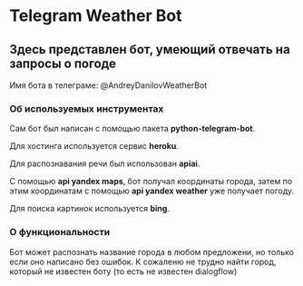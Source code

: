 # Telegram Weather Bot

Здесь представлен бот, умеющий отвечать на запросы о погоде
---

Имя бота в телеграме: @AndreyDanilovWeatherBot

### Об используемых инструментах

Сам бот был написан с помощью пакета **python-telegram-bot**.

Для хостинга используется сервис **heroku**.

Для распознавания речи был использован **apiai**.

С помощью **api yandex maps**, бот получал координаты города, 
затем по этим координатам с помощью **api yandex weather** 
уже получает погоду.

Для поиска картинок используется **bing**.

### О функциональности

Бот может распознать название города в любом предложени, 
но только если оно написано без ошибок. 
К сожаленю не трудно найти город, который не известен боту 
(то есть не известен dialogflow)
